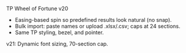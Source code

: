TP Wheel of Fortune v20
- Easing-based spin so predefined results look natural (no snap).
- Bulk import: paste names or upload .xlsx/.csv; caps at 24 sections.
- Same TP styling, bezel, and pointer.


v21: Dynamic font sizing, 70-section cap.